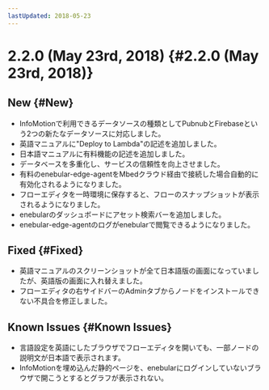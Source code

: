 ```yaml
---
lastUpdated: 2018-05-23
---
```


# 2.2.0 (May 23rd, 2018) {#2.2.0 (May 23rd, 2018)}

## New {#New}

* InfoMotionで利用できるデータソースの種類としてPubnubとFirebaseという2つの新たなデータソースに対応しました。
* 英語マニュアルに"Deploy to Lambda"の記述を追加しました。
* 日本語マニュアルに有料機能の記述を追加しました。
* データベースを多重化し、サービスの信頼性を向上させました。
* 有料のenebular-edge-agentをMbedクラウド経由で接続した場合自動的に有効化されるようになりました。
* フローエディタを一時環境に保存すると、フローのスナップショットが表示されるようになりました。
* enebularのダッシュボードにアセット検索バーを追加しました。
* enebular-edge-agentのログがenebularで閲覧できるようになりました。

## Fixed {#Fixed}

* 英語マニュアルのスクリーンショットが全て日本語版の画面になっていましたが、英語版の画面に入れ替えました。
* フローエディタの右サイドバーのAdminタブからノードをインストールできない不具合を修正しました。

## Known Issues {#Known Issues}

* 言語設定を英語にしたブラウザでフローエディタを開いても、一部ノードの説明文が日本語で表示されます。
* InfoMotionを埋め込んだ静的ページを、enebularにログインしていないブラウザで開こうとするとグラフが表示されない。
